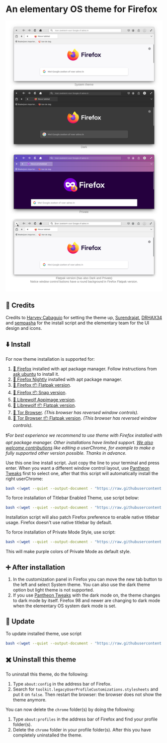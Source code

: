 # An elementary OS theme for Firefox
![Screenshot](Promo_image_feb-2024.png)
## 🙏 Credits

Credits to [Harvey Cabaguio](https://github.com/harveycabaguio/firefox-elementary-theme) for setting the theme up, [Surendrajat](https://github.com/Surendrajat), [DRHAX34](https://github.com/DRHAX34) and [sempasha](https://github.com/sempasha) for the install script and the elementary team for the UI design and icons.

## ⬇️ Install

For now theme installation is supported for:

1. [🦊 Firefox](https://www.mozilla.org/en-US/firefox/new/) installed with apt package manager.
   Follow instructions from [ask ubuntu](https://askubuntu.com/a/1404401) to install it.
2. [🦊 Firefox Nightly](https://www.mozilla.org/en-US/firefox/channel/desktop/#nightly)
   installed with apt package manager.
3. [🦊 Firefox 📦 Flatpak version](https://flathub.org/apps/details/org.mozilla.firefox).
3. [🦊 Firefox 📦 Snap version](https://snapcraft.io/firefox).
4. [🐺 Librewolf Appimage version](https://librewolf.net/installation/linux/).
5. [🐺 Librewolf 📦 Flatpak version](https://flathub.org/apps/details/io.gitlab.librewolf-community).
6. [🧅 Tor Browser](https://community.torproject.org/onion-services/setup/install/). *(This browser has reversed window controls).*
7. [🧅 Tor Browser 📦 Flatpak version](https://flathub.org/apps/details/com.github.micahflee.torbrowser-launcher). *(This browser has reversed window controls).*

❗*For best experience we recommend to use theme with Firefox installed with apt package manager.*
*Other installations have limited support. [We also welcome contributions](https://github.com/Zonnev/elementaryos-firefox-theme/blob/elementaryos-firefox-theme/CONTRIBUTING.md) like editing a userChrome,*
*for example to make a fully supported other version possible. Thanks in advance.*

Use this one line install script. Just copy the line to your terminal and press enter. When you want a different window control layout, use [Pantheon Tweaks](https://github.com/pantheon-tweaks/pantheon-tweaks/) first to select one, after that this script will automatically install the right userChrome:

```bash
bash <(wget --quiet --output-document - "https://raw.githubusercontent.com/Zonnev/elementaryos-firefox-theme/elementaryos-firefox-theme/install.sh")
```

To force installation of Titlebar Enabled Theme, use script below:

```bash
bash <(wget --quiet --output-document - "https://raw.githubusercontent.com/Zonnev/elementaryos-firefox-theme/elementaryos-firefox-theme/install.sh") --native-titlebar yes
```

Installation script will also patch Firefox preference to enable native titlebar usage.
Firefox doesn't use native titlebar by default.

To force installation of Private Mode Style, use script:

```bash
bash <(wget --quiet --output-document - "https://raw.githubusercontent.com/Zonnev/elementaryos-firefox-theme/elementaryos-firefox-theme/install.sh") --private-mode-style
```

This will make purple colors of Private Mode as default style.

## ➕ After installation

1. In the customization panel in Firefox you can move the new tab button to the left and select System theme. You can also use the dark theme option but light theme is not supported.
2. If you use [Pantheon Tweaks](https://github.com/pantheon-tweaks/pantheon-tweaks/) with the dark mode on, the theme changes to dark mode by itself. Firefox 98 and newer are changing to dark mode when the elementary OS system dark mode is set.

## 🔁 Update

To update installed theme, use script

```bash
bash <(wget --quiet --output-document - "https://raw.githubusercontent.com/Zonnev/elementaryos-firefox-theme/elementaryos-firefox-theme/install.sh") --update
```

## ✖️ Uninstall this theme

To uninstall this theme, do the following:
1. Type `about:config` in the address bar of Firefox.
2. Search for `toolkit.legacyUserProfileCustomizations.stylesheets` and put it on `false`.
Then restart the browser: the browser does not show the theme anymore.

You can now delete the `chrome` folder(s) by doing the following:
1. Type `about:profiles` in the address bar of Firefox and find your profile folder(s).
2. Delete the `chrome` folder in your profile folder(s).
After this you have completely uninstalled the theme.
